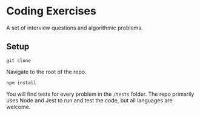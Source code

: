 # Coding Exercises

A set of interview questions and algorithmic problems.

## Setup

```
git clone
```

Navigate to the root of the repo.

```
npm install
```

You will find tests for every problem in the `/tests` folder. The repo primarily uses Node and Jest to run and test the code, but all languages are welcome.
